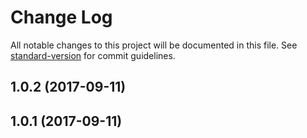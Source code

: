 # Change Log

All notable changes to this project will be documented in this file. See [standard-version](https://github.com/conventional-changelog/standard-version) for commit guidelines.

<a name="1.0.2"></a>
## 1.0.2 (2017-09-11)



<a name="1.0.1"></a>
## 1.0.1 (2017-09-11)
